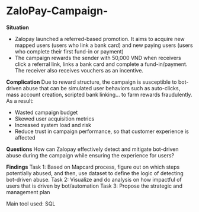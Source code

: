 # ZaloPay-Campaign-
**Situation**
- Zalopay launched a referred-based promotion. It aims to acquire new mapped users (users who link a bank card) and new paying users (users who complete their first fund-in or payment)
- The campaign rewards the sender with 50,000 VND when receivers click a referral link, links a bank card and complete a fund-in/payment. The receiver also receives vouchers as an incentive.

**Complication**
Due to reward structure, the campaign is susceptible to bot-driven abuse that can be simulated user behaviors such as auto-clicks, mass account creation, scripted bank linking... to farm rewards fraudulently. As a result:
- Wasted campaign budget
- Skewed user acquisition metrics
- Increased system load and risk
- Reduce trust in campaign performance, so that customer experience is affected

**Questions**
How can Zalopay effectively detect and mitigate bot-driven abuse during the campaign while ensuring the experience for users?

**Findings**
Task 1: Based on Mapcard process, figure out on which steps potentially abused, and then, use dataset to define the logic of detecting bot-driven abuse.
Task 2: Visualize and do analysis on how impactful of users that is driven by bot/automation
Task 3: Propose the strategic and management plan 

Main tool used: SQL
